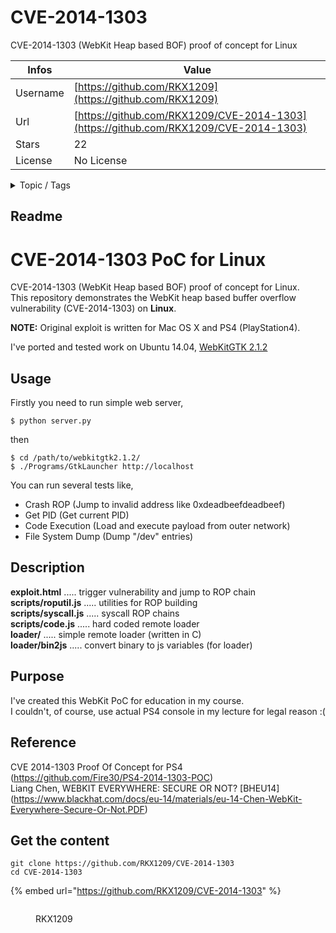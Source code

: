 # CVE-2014-1303

CVE-2014-1303 (WebKit Heap based BOF) proof of concept for Linux

| Infos    | Value                                                              |
| -------- | -------------------------------------------------------------------|
| Username | [https://github.com/RKX1209](https://github.com/RKX1209) |
| Url      | [https://github.com/RKX1209/CVE-2014-1303](https://github.com/RKX1209/CVE-2014-1303)                                               |
| Stars    | 22                                                          |
| License  | No License                                                        |

<details>

<summary>Topic / Tags</summary>

* linux* poc* webkit

</details>

## Readme

# CVE-2014-1303 PoC for Linux
CVE-2014-1303 (WebKit Heap based BOF) proof of concept for Linux.  
This repository demonstrates the WebKit heap based buffer overflow vulnerability (CVE-2014-1303) on **Linux**.  

**NOTE:** Original exploit is written for Mac OS X and PS4 (PlayStation4).  

I've ported and tested work on Ubuntu 14.04, [WebKitGTK 2.1.2](https://webkitgtk.org/releases/)  

## Usage
Firstly you need to run simple web server,  
```
$ python server.py
```  
then  
```
$ cd /path/to/webkitgtk2.1.2/
$ ./Programs/GtkLauncher http://localhost
```
You can run several tests like,  
- Crash ROP (Jump to invalid address like 0xdeadbeefdeadbeef)
- Get PID (Get current PID)
- Code Execution (Load and execute payload from outer network)  
- File System Dump (Dump "/dev" entries)  

## Description
**exploit.html**           .....  trigger vulnerability and jump to ROP chain  
**scripts/roputil.js**     .....  utilities for ROP building  
**scripts/syscall.js**     .....  syscall ROP chains  
**scripts/code.js**        .....  hard coded remote loader  
**loader/**                .....  simple remote loader (written in C)  
**loader/bin2js**          .....  convert binary to js variables (for loader)  

## Purpose
I've created this WebKit PoC for education in my course.    
I couldn't, of course, use actual PS4 console in my lecture for legal reason :(  

## Reference
CVE 2014-1303 Proof Of Concept for PS4  
(https://github.com/Fire30/PS4-2014-1303-POC)  
Liang Chen, WEBKIT EVERYWHERE: SECURE OR NOT? [BHEU14]   
(https://www.blackhat.com/docs/eu-14/materials/eu-14-Chen-WebKit-Everywhere-Secure-Or-Not.PDF)



## Get the content

```
git clone https://github.com/RKX1209/CVE-2014-1303
cd CVE-2014-1303
```

{% embed url="https://github.com/RKX1209/CVE-2014-1303" %}

<figure><img src="https://avatars.githubusercontent.com/u/964758?v=4" alt=""><figcaption><p>RKX1209</p></figcaption></figure>
